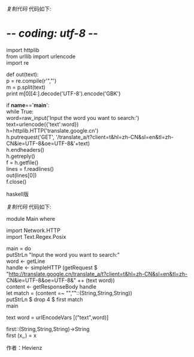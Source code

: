 _复制代码_ 代码如下:

  
# -*- coding: utf-8 -*-  
import httplib  
from urllib import urlencode  
import re

def out(text):  
p = re.compile(r'","')  
m = p.split(text)  
print m[0][4:].decode('UTF-8').encode('GBK')

if __name__=='__main__':  
while True:  
word=raw_input('Input the word you want to search:')  
text=urlencode({'text':word})  
h=httplib.HTTP('translate.google.cn')  
h.putrequest('GET', '/translate_a/t?client=t&hl=zh-CN&sl=en&tl=zh-
CN&ie=UTF-8&oe=UTF-8&'+text)  
h.endheaders()  
h.getreply()  
f = h.getfile()  
lines = f.readlines()  
out(lines[0])  
f.close()  

haskell版

_复制代码_ 代码如下:

  
module Main where

import Network.HTTP  
import Text.Regex.Posix

main = do  
putStrLn "Input the word you want to search:"  
word <- getLine  
handle <- simpleHTTP (getRequest $
"http://translate.google.cn/translate_a/t?client=t&hl=zh-CN&sl=en&tl=zh-
CN&ie=UTF-8&oe=UTF-8&" ++ (text word))  
content <- getResponseBody handle  
let match = (content =~ "\",\""::(String,String,String))  
putStrLn $ drop 4 $ first match  
main

text word = urlEncodeVars [("text",word)]

first::(String,String,String)->String  
first (x,_,_) = x  

  
  
作者：Hevienz

